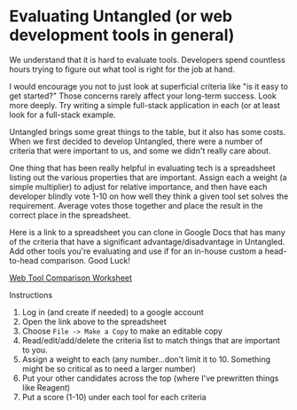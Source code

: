 # Evaluating Untangled (or web development tools in general)

We understand that it is hard to evaluate tools. Developers spend countless
hours trying to figure out what tool is right for the job at hand.

I would encourage you not to just look at superficial criteria like "is
it easy to get started?"
Those concerns rarely affect your long-term success. Look more deeply.
Try writing a simple full-stack application in each (or at least look for
a full-stack example.

Untangled brings some great things to the table, but it also has some
costs. When we first decided to develop Untangled, there were a number
of criteria that were important to us, and some we didn't really care
about.

One thing that has been really helpful in evaluating tech is a spreadsheet listing out
the various properties that are important. Assign each
a weight (a simple multiplier) to adjust for relative importance, and
then have each developer blindly vote 1-10 on how well they think a given
tool set solves the requirement. Average votes those together and
place the result in the correct place in the spreadsheet.

Here is a link to a spreadsheet you can clone in Google Docs that has
many of the criteria that have a significant advantage/disadvantage
in Untangled. Add other tools you're evaluating and use if for
an in-house custom a head-to-head comparison. Good Luck!

[Web Tool Comparison Worksheet](https://docs.google.com/spreadsheets/d/1kBJLjN2Z1AFJM4W8S7YTn0PS_drzqtIMY5siSIZ5OWI)

Instructions
1. Log in (and create if needed) to a google account
2. Open the link above to the spreadsheet
3. Choose `File -> Make a Copy` to make an editable copy
4. Read/edit/add/delete the criteria list to match things that are important to you.
5. Assign a weight to each (any number...don't limit it to 10. Something might be so critical as to need a larger number)
6. Put your other candidates across the top (where I've prewritten things like Reagent)
7. Put a score (1-10) under each tool for each criteria


